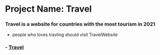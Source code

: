 # Project Name: Travel

### Travel is a website for countries with the most tourism in 2021
- people who loves travling should visit TravelWebsite

### - [Travel](https://aaboassoud.github.io/FrontEnd-Project1/)